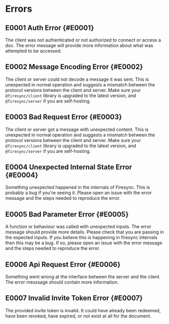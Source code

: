 # Errors

## E0001 Auth Error {#E0001}

The client was not authenticated or not authorized to connect or access a doc. The error message will provide more information about what was attempted to be accessed.

## E0002 Message Encoding Error {#E0002}

The client or server could not decode a message it was sent. This is unexpected in normal operation and suggests a mismatch between the protocol versions between the client and server. Make sure your `@firesync/client` library is upgraded to the latest version, and `@firesync/server` if you are self-hosting.

## E0003 Bad Request Error {#E0003}

The client or server got a message with unexpected content. This is unexpected in normal operation and suggests a mismatch between the protocol versions between the client and server. Make sure your `@firesync/client` library is upgraded to the latest version, and `@firesync/server` if you are self-hosting.

## E0004 Unexpected Internal State Error {#E0004}

Something unexpected happened in the internals of Firesync. This is probably a bug if you're seeing it. Please open an issue with the error message and the steps needed to reproduce the error.

## E0005 Bad Parameter Error {#E0005}

A function or behaviour was called with unexpected inputs. The error message should provide more details. Please check that you are passing in the expected inputs. If you believe this is happening in firesync internals then this may be a bug. If so, please open an issue with the error message and the steps needed to reproduce the error.

## E0006 Api Request Error {#E0006}

Something went wrong at the interface between the server and the client. The error messsage should contain more information.

## E0007 Invalid Invite Token Error {#E0007}

The provided invite token is invalid. It could have already been redeemed, have been revoked, have expired, or not exist at all for the document.

